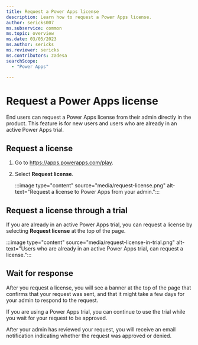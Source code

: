```yaml
---
title: Request a Power Apps license
description: Learn how to request a Power Apps license.
author: sericks007
ms.subservice: common
ms.topic: overview
ms.date: 03/05/2023
ms.author: sericks
ms.reviewer: sericks
ms.contributors: zadesa
searchScope:
  - "Power Apps"

---
```

# Request a Power Apps license

End users can request a Power Apps license from their admin directly in the product. This feature is for new users and users who are already in an active Power Apps trial.

## Request a license
1. Go to https://apps.powerapps.com/play.
2. Select **Request license**.

    :::image type="content" source="media/request-license.png" alt-text="Request a license to Power Apps from your admin.":::

## Request a license through a trial
If you are already in an active Power Apps trial, you can request a license by selecting **Request license** at the top of the page.

:::image type="content" source="media/request-license-in-trial.png" alt-text="Users who are already in an active Power Apps trial, can request a license.":::

## Wait for response
After you request a license, you will see a banner at the top of the page that confirms that your request was sent, and that it might take a few days for your admin to respond to the request.

If you are using a Power Apps trial, you can continue to use the trial while you wait for your request to be approved.

After your admin has reviewed your request, you will receive an email notification indicating whether the request was approved or denied.




